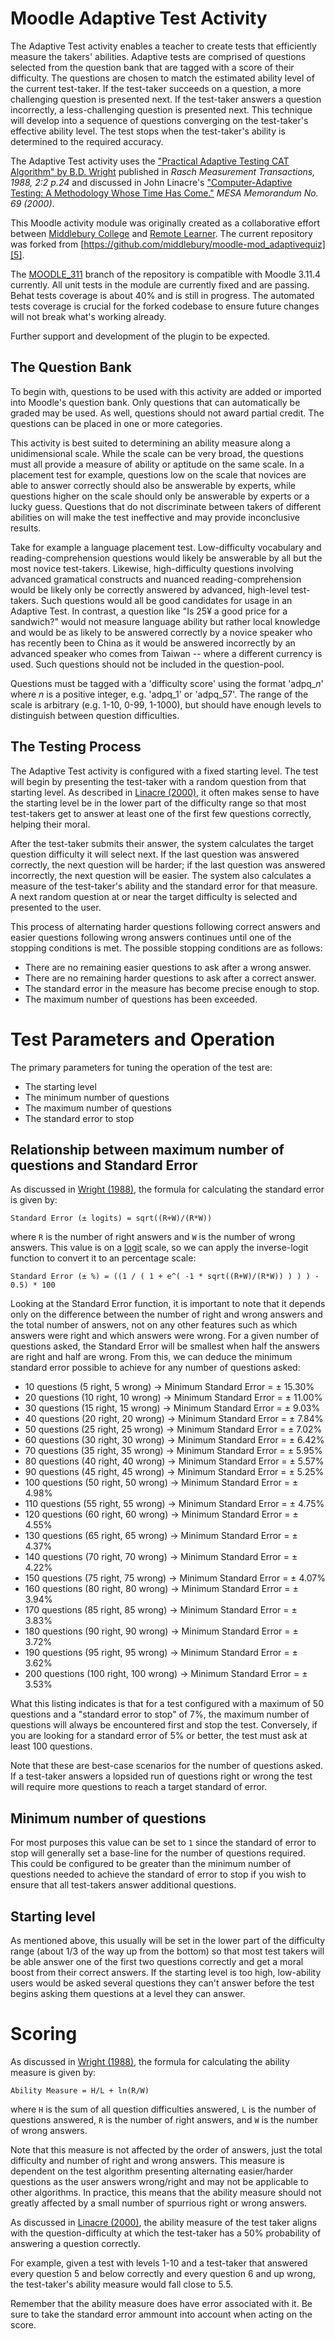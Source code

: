 Moodle Adaptive Test Activity
===============================
The Adaptive Test activity enables a teacher to create tests that efficiently measure
the takers' abilities. Adaptive tests are comprised of questions selected from the
question bank that are tagged with a score of their difficulty. The questions are
chosen to match the estimated ability level of the current test-taker. If the
test-taker succeeds on a question, a more challenging question is presented next. If
the test-taker answers a question incorrectly, a less-challenging question is
presented next. This technique will develop into a sequence of questions converging
on the test-taker's effective ability level. The test stops when the test-taker's
ability is determined to the required accuracy.

The Adaptive Test activity uses the ["Practical Adaptive Testing CAT Algorithm" by
B.D. Wright][1] published in *Rasch Measurement Transactions, 1988, 2:2 p.24* and
discussed in John Linacre's ["Computer-Adaptive Testing: A Methodology Whose Time Has
Come."][2] *MESA Memorandum No. 69 (2000)*.

[1]: http://www.rasch.org/rmt/rmt22g.htm
[2]: http://www.rasch.org/memo69.pdf

This Moodle activity module was originally created as a collaborative effort between [Middlebury
College][3] and [Remote Learner][4]. The current repository was forked from
[https://github.com/middlebury/moodle-mod_adaptivequiz][5].

The [MOODLE_311][6] branch of the repository is compatible with Moodle 3.11.4 currently.
All unit tests in the module are currently fixed and are passing. Behat tests coverage is about 40%
and is still in progress. The automated tests coverage is crucial for the forked codebase to ensure future changes
will not break what's working already. 

Further support and development of the plugin to be expected.

[3]: http://www.middlebury.edu/
[4]: http://remote-learner.net/
[5]: https://github.com/middlebury/moodle-mod_adaptivequiz
[6]: https://github.com/vtos/moodle-mod_adaptivequiz/tree/MOODLE_311

The Question Bank
-----------------
To begin with, questions to be used with this activity are added or imported into
Moodle's question bank. Only questions that can automatically be graded may be used.
As well, questions should not award partial credit. The questions can be placed in
one or more categories.

This activity is best suited to determining an ability measure along a unidimensional
scale. While the scale can be very broad, the questions must all provide a measure of
ability or aptitude on the same scale. In a placement test for example, questions low
on the scale that novices are able to answer correctly should also be answerable by
experts, while questions higher on the scale should only be answerable by experts or
a lucky guess. Questions that do not discriminate between takers of different
abilities on will make the test ineffective and may provide inconclusive results.

Take for example a language placement test. Low-difficulty vocabulary and
reading-comprehension questions would likely be answerable by all but the most novice
test-takers. Likewise, high-difficulty questions involving advanced gramatical
constructs and nuanced reading-comprehension would be likely only be correctly
answered by advanced, high-level test-takers. Such questions would all be good
candidates for usage in an Adaptive Test. In contrast, a question like "Is 25¥ a good
price for a sandwich?" would not measure language ability but rather local knowledge
and would be as likely to be answered correctly by a novice speaker who has recently
been to China as it would be answered incorrectly by an advanced speaker who comes
from Taiwan -- where a different currency is used. Such questions should not be
included in the question-pool.

Questions must be tagged with a 'difficulty score' using the format
'adpq\_*n*' where *n* is a positive integer, e.g. 'adpq\_1' or 'adpq\_57'. The range
of the scale is arbitrary (e.g. 1-10, 0-99, 1-1000), but should have enough levels to
distinguish between
question difficulties.

The Testing Process
-------------------
The Adaptive Test activity is configured with a fixed starting level. The test will
begin by presenting the test-taker with a random question from that starting level.
As described in [Linacre (2000)][2], it often makes sense to have the starting level
be in the lower part of the difficulty range so that most test-takers get to answer
at least one of the first few questions correctly, helping their moral.

After the test-taker submits their answer, the system calculates the target question
difficulty it will select next. If the last question was answered correctly, the next
question will be harder; if the last question was answered incorrectly, the next
question will be easier. The system also calculates a measure of the test-taker's
ability and the standard error for that measure. A next random question at or near
the target difficulty is selected and presented to the user.

This process of alternating harder questions following correct answers and easier
questions following wrong answers continues until one of the stopping conditions is
met. The possible stopping conditions are as follows:

 * There are no remaining easier questions to ask after a wrong answer.
 * There are no remaining harder questions to ask after a correct answer.
 * The standard error in the measure has become precise enough to stop.
 * The maximum number of questions has been exceeded.

Test Parameters and Operation
==============================

The primary parameters for tuning the operation of the test are:

 * The starting level
 * The minimum number of questions
 * The maximum number of questions
 * The standard error to stop

Relationship between maximum number of questions and Standard Error
--------------------------------------------------------------------
As discussed in [Wright (1988)][1], the formula for calculating the standard error is
given by:

    Standard Error (± logits) = sqrt((R+W)/(R*W))

where `R` is the number of right answers and `W` is the number of wrong answers. This
value is on a [logit](http://en.wikipedia.org/wiki/Logit) scale, so we can apply the
inverse-logit function to convert it to an percentage scale:

    Standard Error (± %) = ((1 / ( 1 + e^( -1 * sqrt((R+W)/(R*W)) ) ) ) - 0.5) * 100

Looking at the Standard Error function, it is important to note that it depends only
on the difference between the number of right and wrong answers and the total number
of answers, not on any other features such as which answers were right and which
answers were wrong. For a given number of questions asked, the Standard Error will be
smallest when half the answers are right and half are wrong. From this, we can deduce
the minimum standard error possible to achieve for any number of questions asked:

 * 10 questions (5 right, 5 wrong) → Minimum Standard Error = ± 15.30%
 * 20 questions (10 right, 10 wrong) → Minimum Standard Error = ± 11.00%
 * 30 questions (15 right, 15 wrong) →  Minimum Standard Error = ± 9.03%
 * 40 questions (20 right, 20 wrong) →  Minimum Standard Error = ± 7.84%
 * 50 questions (25 right, 25 wrong) →  Minimum Standard Error = ± 7.02%
 * 60 questions (30 right, 30 wrong) →  Minimum Standard Error = ± 6.42%
 * 70 questions (35 right, 35 wrong) →  Minimum Standard Error = ± 5.95%
 * 80 questions (40 right, 40 wrong) →  Minimum Standard Error = ± 5.57%
 * 90 questions (45 right, 45 wrong) →  Minimum Standard Error = ± 5.25%
 * 100 questions (50 right, 50 wrong) →  Minimum Standard Error = ± 4.98%
 * 110 questions (55 right, 55 wrong) →  Minimum Standard Error = ± 4.75%
 * 120 questions (60 right, 60 wrong) →  Minimum Standard Error = ± 4.55%
 * 130 questions (65 right, 65 wrong) →  Minimum Standard Error = ± 4.37%
 * 140 questions (70 right, 70 wrong) →  Minimum Standard Error = ± 4.22%
 * 150 questions (75 right, 75 wrong) →  Minimum Standard Error = ± 4.07%
 * 160 questions (80 right, 80 wrong) →  Minimum Standard Error = ± 3.94%
 * 170 questions (85 right, 85 wrong) →  Minimum Standard Error = ± 3.83%
 * 180 questions (90 right, 90 wrong) →  Minimum Standard Error = ± 3.72%
 * 190 questions (95 right, 95 wrong) →  Minimum Standard Error = ± 3.62%
 * 200 questions (100 right, 100 wrong) →  Minimum Standard Error = ± 3.53%

What this listing indicates is that for a test configured with a maximum of 50
questions and a "standard error to stop" of 7%, the maximum number of questions will
always be encountered first and stop the test. Conversely, if you are looking for a
standard error of 5% or better, the test must ask at least 100 questions.

Note that these are best-case scenarios for the number of questions asked. If a
test-taker answers a lopsided run of questions right or wrong the test will require
more questions to reach a target standard of error.

Minimum number of questions
----------------------------
For most purposes this value can be set to `1` since the standard of error to stop
will generally set a base-line for the number of questions required. This could be
configured to be greater than the minimum number of questions needed to achieve the
standard of error to stop if you wish to ensure that all test-takers answer
additional questions.

Starting level
---------------
As mentioned above, this usually will be set in the lower part of the difficulty
range (about 1/3 of the way up from the bottom) so that most test takers will be able
answer one of the first two questions correctly and get a moral boost from their
correct answers. If the starting level is too high, low-ability users would be asked
several questions they can't answer before the test begins asking them questions at a
level they can answer.

Scoring
========
As discussed in [Wright (1988)][1], the formula for calculating the ability measure is given by:

    Ability Measure = H/L + ln(R/W)

where `H` is the sum of all question difficulties answered, `L` is the number of
questions answered, `R` is the number of right answers, and `W` is the number of
wrong answers.

Note that this measure is not affected by the order of answers, just the total
difficulty and number of right and wrong answers. This measure is dependent on the
test algorithm presenting alternating easier/harder questions as the user answers
wrong/right and may not be applicable to other algorithms. In practice, this means
that the ability measure should not greatly affected by a small number of spurrious
right or wrong answers.

As discussed in [Linacre (2000)][2], the ability measure of the test taker aligns
with the question-difficulty at which the test-taker has a 50% probability of
answering a question correctly.

For example, given a test with levels 1-10 and a test-taker that answered every
question 5 and below correctly and every question 6 and up wrong, the test-taker's
ability measure would fall close to 5.5.

Remember that the ability measure does have error associated with it. Be sure to take the standard error ammount into account when acting on the score.